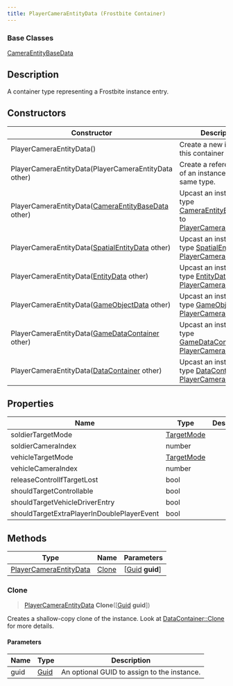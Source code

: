 ```yaml
---
title: PlayerCameraEntityData (Frostbite Container)
---
```

### Base Classes

[CameraEntityBaseData](CameraEntityBaseData)

## Description

A container type representing a Frostbite instance entry.

## Constructors

| Constructor                                                                       | Description                                                                                                                         |
| --------------------------------------------------------------------------------- | ----------------------------------------------------------------------------------------------------------------------------------- |
| PlayerCameraEntityData()                                                          | Create a new instance of this container type.                                                                                       |
| PlayerCameraEntityData(PlayerCameraEntityData other)                              | Create a reference copy of an instance of the same type.                                                                            |
| PlayerCameraEntityData([CameraEntityBaseData](CameraEntityBaseData) other)        | Upcast an instance of type [CameraEntityBaseData](CameraEntityBaseData) to [PlayerCameraEntityData](PlayerCameraEntityData).        |
| PlayerCameraEntityData([SpatialEntityData](SpatialEntityData) other)              | Upcast an instance of type [SpatialEntityData](SpatialEntityData) to [PlayerCameraEntityData](PlayerCameraEntityData).              |
| PlayerCameraEntityData([EntityData](EntityData) other)                            | Upcast an instance of type [EntityData](EntityData) to [PlayerCameraEntityData](PlayerCameraEntityData).                            |
| PlayerCameraEntityData([GameObjectData](GameObjectData) other)                    | Upcast an instance of type [GameObjectData](GameObjectData) to [PlayerCameraEntityData](PlayerCameraEntityData).                    |
| PlayerCameraEntityData([GameDataContainer](GameDataContainer) other)              | Upcast an instance of type [GameDataContainer](GameDataContainer) to [PlayerCameraEntityData](PlayerCameraEntityData).              |
| PlayerCameraEntityData([DataContainer](/vext/ref/cls/shr/datacontainer) other) | Upcast an instance of type [DataContainer](/vext/ref/cls/shr/datacontainer) to [PlayerCameraEntityData](PlayerCameraEntityData). |

## Properties

| Name                                       | Type                     | Description |
| ------------------------------------------ | ------------------------ | ----------- |
| soldierTargetMode                          | [TargetMode](TargetMode) |             |
| soldierCameraIndex                         | number                   |             |
| vehicleTargetMode                          | [TargetMode](TargetMode) |             |
| vehicleCameraIndex                         | number                   |             |
| releaseControlIfTargetLost                 | bool                     |             |
| shouldTargetControllable                   | bool                     |             |
| shouldTargetVehicleDriverEntry             | bool                     |             |
| shouldTargetExtraPlayerInDoublePlayerEvent | bool                     |             |

## Methods

| Type                                             | Name            | Parameters                                     |
| ------------------------------------------------ | --------------- | ---------------------------------------------- |
| [PlayerCameraEntityData](PlayerCameraEntityData) | [Clone](#clone) | \[[Guid](/vext/ref/cls/shr/guid) **guid**\] |

### Clone

> [PlayerCameraEntityData](PlayerCameraEntityData) **Clone**(\[[Guid](/vext/ref/cls/shr/guid) **guid**\])

Creates a shallow-copy clone of the instance. Look at [DataContainer::Clone](/vext/ref/cls/shr/datacontainer#clone) for more details.

#### Parameters

| Name | Type         | Description                                 |
| ---- | ------------ | ------------------------------------------- |
| guid | [Guid](Guid) | An optional GUID to assign to the instance. |
